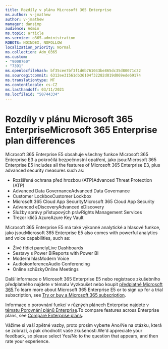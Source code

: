 ```yaml
---
title: Rozdíly v plánu Microsoft 365 Enterprise
ms.author: v-jmathew
author: v-jmathew
manager: dansimp
audience: Admin
ms.topic: article
ms.service: o365-administration
ROBOTS: NOINDEX, NOFOLLOW
localization_priority: Normal
ms.collection: Adm_O365
ms.custom:
- "9000760"
- "7391"
ms.openlocfilehash: bf35cee7bf3f1d6b761043be865dc35d80071c32
ms.sourcegitcommit: 6312ee31561db36104f32282d019d069ede69174
ms.translationtype: MT
ms.contentlocale: cs-CZ
ms.lasthandoff: 03/11/2021
ms.locfileid: "50744334"
---
```

# <a name="microsoft-365-enterprise-plan-differences"></a><span data-ttu-id="b84ef-102">Rozdíly v plánu Microsoft 365 Enterprise</span><span class="sxs-lookup"><span data-stu-id="b84ef-102">Microsoft 365 Enterprise plan differences</span></span>

<span data-ttu-id="b84ef-103">Microsoft 365 Enterprise E5 obsahuje všechny funkce Microsoft 365 Enterprise E3 a pokročilá bezpečnostní opatření, jako jsou:</span><span class="sxs-lookup"><span data-stu-id="b84ef-103">Microsoft 365 Enterprise E5 includes all the features of Microsoft 365 Enterprise E3, plus advanced security measures such as:</span></span>

- <span data-ttu-id="b84ef-104">Rozšířená ochrana před hrozbou (ATP)</span><span class="sxs-lookup"><span data-stu-id="b84ef-104">Advanced Threat Protection (ATP)</span></span>
- <span data-ttu-id="b84ef-105">Advanced Data Governance</span><span class="sxs-lookup"><span data-stu-id="b84ef-105">Advanced Data Governance</span></span>
- <span data-ttu-id="b84ef-106">Customer Lockbox</span><span class="sxs-lookup"><span data-stu-id="b84ef-106">Customer Lockbox</span></span>
- <span data-ttu-id="b84ef-107">Microsoft 365 Cloud App Security</span><span class="sxs-lookup"><span data-stu-id="b84ef-107">Microsoft 365 Cloud App Security</span></span>
- <span data-ttu-id="b84ef-108">Advanced eDiscovery</span><span class="sxs-lookup"><span data-stu-id="b84ef-108">Advanced eDiscovery</span></span>
- <span data-ttu-id="b84ef-109">Služby správy přístupových práv</span><span class="sxs-lookup"><span data-stu-id="b84ef-109">Rights Management Services</span></span>
- <span data-ttu-id="b84ef-110">Trezor klíčů Azure</span><span class="sxs-lookup"><span data-stu-id="b84ef-110">Azure Key Vault</span></span>

<span data-ttu-id="b84ef-111">Microsoft 365 Enterprise E5 má také výkonné analytické a hlasové funkce, jako jsou:</span><span class="sxs-lookup"><span data-stu-id="b84ef-111">Microsoft 365 Enterprise E5 also comes with powerful analytics and voice capabilities, such as:</span></span>

- <span data-ttu-id="b84ef-112">Živé řídicí panely</span><span class="sxs-lookup"><span data-stu-id="b84ef-112">Live Dashboards</span></span>
- <span data-ttu-id="b84ef-113">Sestavy s Power BI</span><span class="sxs-lookup"><span data-stu-id="b84ef-113">Reports with Power BI</span></span>
- <span data-ttu-id="b84ef-114">Moderní hlas</span><span class="sxs-lookup"><span data-stu-id="b84ef-114">Modern Voice</span></span>
- <span data-ttu-id="b84ef-115">Audiokonference</span><span class="sxs-lookup"><span data-stu-id="b84ef-115">Audio Conferencing</span></span>
- <span data-ttu-id="b84ef-116">Online schůzky</span><span class="sxs-lookup"><span data-stu-id="b84ef-116">Online Meetings</span></span>

<span data-ttu-id="b84ef-117">Další informace o Microsoft 365 Enterprise E5 nebo registrace zkušebního předplatného najdete v tématu Vyzkoušet nebo koupit [předplatné Microsoft 365](https://go.microsoft.com/fwlink/?linkid=2099673).</span><span class="sxs-lookup"><span data-stu-id="b84ef-117">To learn more about Microsoft 365 Enterprise E5 or to sign up for a trial subscription, see [Try or buy a Microsoft 365 subscription](https://go.microsoft.com/fwlink/?linkid=2099673).</span></span>

<span data-ttu-id="b84ef-118">Informace o porovnání funkcí v různých plánech Enterprise najdete v [tématu Porovnání plánů Enterprise](https://go.microsoft.com/fwlink/?linkid=2097200).</span><span class="sxs-lookup"><span data-stu-id="b84ef-118">To compare features across Enterprise plans, see [Compare Enterprise plans](https://go.microsoft.com/fwlink/?linkid=2097200).</span></span>

<span data-ttu-id="b84ef-119">Vážíme si vaší zpětné vazby, proto prosím vyberte Ano/Ne na otázku, která se zobrazí, a pak ohodnotit vaše zkušenosti.</span><span class="sxs-lookup"><span data-stu-id="b84ef-119">We'd appreciate your feedback, so please select Yes/No to the question that appears, and then rate your experience.</span></span>
